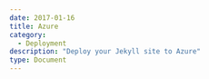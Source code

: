 ```yaml
---
date: 2017-01-16
title: Azure
category:
  - Deployment
description: "Deploy your Jekyll site to Azure"
type: Document
---
```

